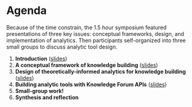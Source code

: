 Agenda
======

Because of the time constrain, the 1.5 hour symposium featured presentations of three key issues: conceptual frameworks, design, and implementation of analytics. Then participants self-organized into three small groups to discuss analytic tool design.

1. __Introduction__ ([slides](files/0-Intro.pdf))
2. __A conceptual framework of knowledge building__ ([slides](files/1-Framework.pdf))
3. __Design of theoretically-informed analytics for knowledge building__ ([slides](files/2-Design.pdf))
4. __Building analytic tools with Knowledge Forum APIs__ ([slides](files/3-KF-API.pdf))
5. __Small-group work!__
6. __Synthesis and reflection__
